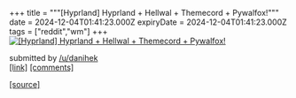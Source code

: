 +++
title = """[Hyprland] Hyprland + Hellwal + Themecord + Pywalfox!"""
date = 2024-12-04T01:41:23.000Z
expiryDate = 2024-12-04T01:41:23.000Z
tags = ["reddit","wm"]
+++
[![[Hyprland] Hyprland + Hellwal + Themecord + Pywalfox!](https://b.thumbs.redditmedia.com/_d90uGmHLbCIU9Dzhz0VtITXpBtXoVx484FVE0wep4Y.jpg "[Hyprland] Hyprland + Hellwal + Themecord + Pywalfox!")](https://www.reddit.com/r/unixporn/comments/1h64gt2/hyprland_hyprland_hellwal_themecord_pywalfox/)

submitted by [/u/danihek](https://www.reddit.com/user/danihek)  
[\[link\]](https://www.reddit.com/gallery/1h64gt2) [\[comments\]](https://www.reddit.com/r/unixporn/comments/1h64gt2/hyprland_hyprland_hellwal_themecord_pywalfox/)

[[source]](https://www.reddit.com/r/unixporn/comments/1h64gt2/hyprland_hyprland_hellwal_themecord_pywalfox/)
